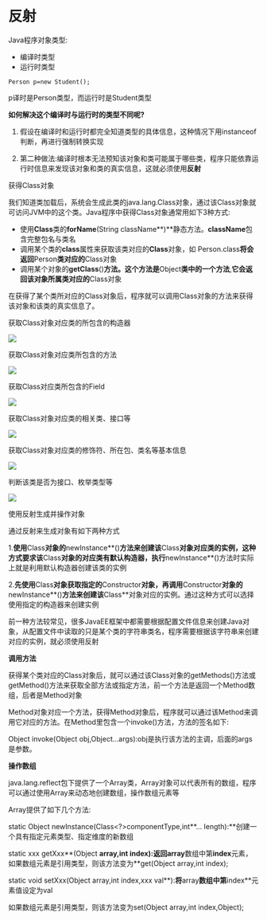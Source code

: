 # 反射

Java程序对象类型:

- 编译时类型  
- 运行时类型

```
Person p=new Student(); 
```

p译时是Person类型，而运行时是Student类型

**如何解决这个编译时与运行时的类型不同呢?**

1. 假设在编译时和运行时都完全知道类型的具体信息，这种情况下用instanceof判断，再进行强制转换实现

2. 第二种做法:编译时根本无法预知该对象和类可能属于哪些类，程序只能依靠运行时信息来发现该对象和类的真实信息，这就必须使用**反射**

获得Class对象

我们知道类加载后，系统会生成此类的java.lang.Class对象，通过该Class对象就可访问JVM中的这个类。Java程序中获得Class对象通常用如下3种方式:

- 使用**Class**类的**forName**(String className**)**静态方法。**className**包含完整包名与类名
- 调用某个类的**class**属性来获取该类对应的**Class**对象，如 Person.class**将会返回**Person**类对应的**Class对象
- 调用某个对象的**getClass**()**方法。这个方法是**Object**类中的一个方法**,**它会返回该对象所属类对应的**Class对象

在获得了某个类所对应的Class对象后，程序就可以调用Class对象的方法来获得该对象和该类的真实信息了。

获取Class对象对应类的所包含的构造器

![](img/01.png)

获取Class对象对应类所包含的方法

![](img/02.png)

获取Class对应类所包含的Field

![](img/03.png)

获取Class对象对应类的相关类、接口等

![](img/04.png)

获取Class对象对应类的修饰符、所在包、类名等基本信息

![](img/05.png)

判断该类是否为接口、枚举类型等

![](img/06.png)

使用反射生成并操作对象

通过反射来生成对象有如下两种方式

  1.**使用**Class**对象的**newInstance**()**方法来创建该**Class**对象对应类的实例，这种方式要求该**Class**对象的对应类有默认构造器，执行**newInstance**()方法时实际上就是利用默认构造器创建该类的实例

  2.**先使用**Class**对象获取指定的**Constructor**对象，再调用**Constructor**对象的**newInstance**()**方法来创建该**Class**对象对应的实例。通过这种方式可以选择使用指定的构造器来创建实例

  前一种方法较常见，很多JavaEE框架中都需要根据配置文件信息来创建Java对象，从配置文件中读取的只是某个类的字符串类名，程序需要根据该字符串来创建对应的实例，就必须使用反射

**调用方法**

获得某个类对应的Class对象后，就可以通过该Class对象的getMethods()方法或getMethod()方法来获取全部方法或指定方法，前一个方法是返回一个Method数组，后者是Method对象

Method对象对应一个方法，获得Method对象后，程序就可以通过该Method来调用它对应的方法。在Method里包含一个invoke()方法，方法的签名如下:

Object invoke(Object obj,Object...args):obj是执行该方法的主调，后面的args是参数。

**操作数组**

java.lang.reflect包下提供了一个Array类，Array对象可以代表所有的数组，程序可以通过使用Array来动态地创建数组，操作数组元素等

Array提供了如下几个方法:

static Object newInstance(Class<?>componentType,int**... length):**创建一个具有指定元素类型、指定维度的新数组

static xxx getXxx**(Object **array,int index):**返回**array**数组中第**index**元素，如果数组元素是引用类型，则该方法变为**get(Object array,int index);

static void setXxx(Object array,int index,xxx val**):**将**array**数组中第**index**元素值设定为val

如果数组元素是引用类型，则该方法变为set(Object array,int index,Object);

